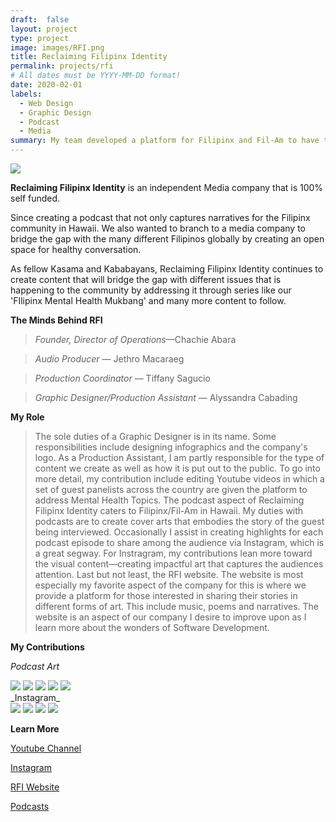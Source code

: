 ```yaml
---
draft:  false
layout: project
type: project
image: images/RFI.png
title: Reclaiming Filipinx Identity
permalink: projects/rfi
# All dates must be YYYY-MM-DD format!
date: 2020-02-01
labels:
  - Web Design
  - Graphic Design
  - Podcast
  - Media
summary: My team developed a platform for Filipinx and Fil-Am to have their voices heard.
---
```

 <img class="ui image" src="../images/rfi-3.png">

**Reclaiming Filipinx Identity** is an independent Media company that is 100% self funded. 

<p>Since creating a podcast that not only captures narratives for the Filipinx community in Hawaii. We also wanted to branch to a media company to bridge the gap with the many different Filipinos globally by creating an open space for healthy conversation.</p> 
<p>As fellow Kasama and Kababayans, Reclaiming Filipinx Identity continues to create content that will bridge the gap with different issues that is happening to the community by addressing it through series like our 'FIlipinx Mental Health Mukbang' and many more content to follow.</p> 

**The Minds Behind RFI**
>_Founder, Director of Operations_—Chachie Abara

>_Audio Producer_ — Jethro Macaraeg

>_Production Coordinator_ — Tiffany Sagucio

>_Graphic Designer/Production Assistant_ — Alyssandra Cabading

**My Role**
>The sole duties of a Graphic Designer is in its name. Some responsibilities include designing infographics and the company's logo. As a Production Assistant, I am partly responsible for the type of content we create as well as how it is put out to the public. To go into more detail, my contribution include editing Youtube videos in which a set of guest panelists across the country are given the platform to address Mental Health Topics. The podcast aspect of Reclaiming Filipinx Identity caters to Filipinx/Fil-Am in Hawaii. My duties with podcasts are to create cover arts that embodies the story of the guest being interviewed. Occasionally I assist in creating highlights for each podcast episode to share among the audience via Instagram, which is a great segway. For Instragram, my contributions lean more toward the visual content—creating impactful art that captures the audiences attention. Last but not least, the RFI website. The website is most especially my favorite aspect of the company for this is where we provide a platform for those interested in sharing their stories in different forms of art. This include music, poems and narratives. The website is an aspect of our company I desire to improve upon as I learn more about the wonders of Software Development.

**My Contributions**

_Podcast Art_
<div class="ui small rounded images">
  <img class="ui image" src="../images/pod1.jpg">
  <img class="ui image" src="../images/pod4.jpg">
  <img class="ui image" src="../images/pod3.jpg">
  <img class="ui image" src="../images/pod2.jpg">
  <img class="ui image" src="../images/pod5.jpg">
</div>
_Instagram_
<div class="ui small rounded images">
  <img class="ui image" src="../images/insta.gif">
  <img class="ui image" src="../images/insta2.jpg">
  <img class="ui image" src="../images/insta3.jpg">
  <img class="ui image" src="../images/insta4.jpg">
</div>
 
**Learn More**

[Youtube Channel](https://www.youtube.com/channel/UCZl2ysSzPtDzDgXSCpr4XZQ?sub_confirmation=1)

[Instagram](https://www.instagram.com/reclaimingfilipinxidentity/?hl=en)

[RFI Website](https://reclaimingfilipinx.wixsite.com/home)

[Podcasts](https://open.spotify.com/show/379URIVL9VEzmXB7WOKJog?si=yfsbxaw9QiqNQQFzSiNFqw)
